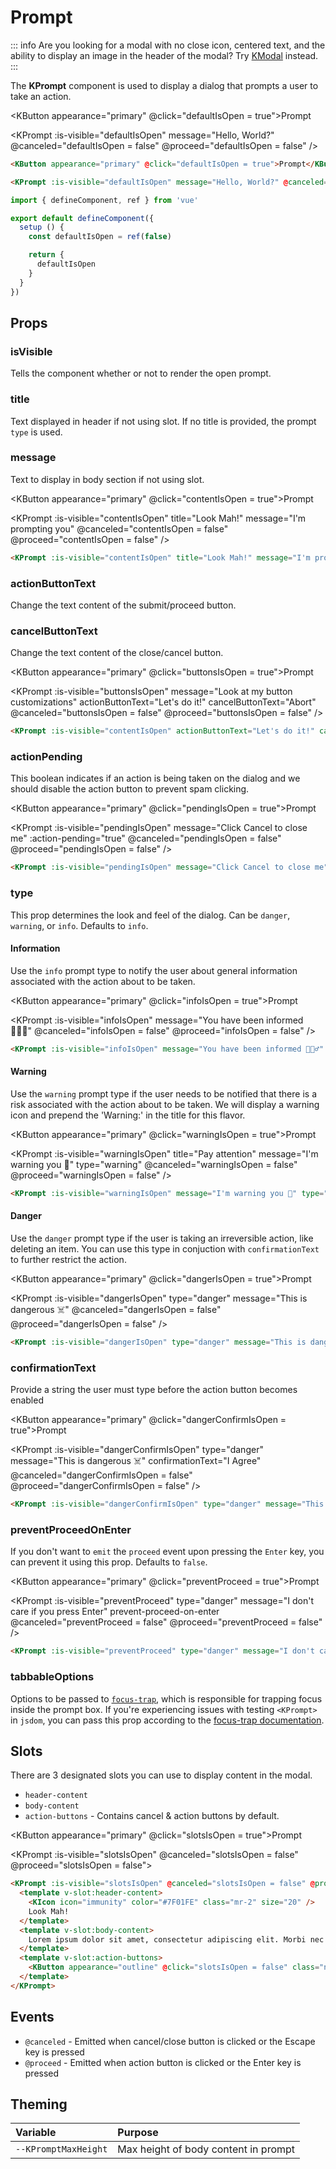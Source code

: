 # Prompt

::: info
Are you looking for a modal with no close icon, centered text, and the ability to display an image in the header of the modal? Try [KModal](/components/modal.html) instead.
:::

The **KPrompt** component is used to display a dialog that prompts a user to take an action.

<KButton appearance="primary" @click="defaultIsOpen = true">Prompt</KButton>

<KPrompt
  :is-visible="defaultIsOpen"
  message="Hello, World?"
  @canceled="defaultIsOpen = false"
  @proceed="defaultIsOpen = false"
/>

```html
<KButton appearance="primary" @click="defaultIsOpen = true">Prompt</KButton>

<KPrompt :is-visible="defaultIsOpen" message="Hello, World?" @canceled="defaultIsOpen = false" @proceed="defaultIsOpen = false" />
```

```ts
import { defineComponent, ref } from 'vue'

export default defineComponent({
  setup () {
    const defaultIsOpen = ref(false)

    return {
      defaultIsOpen
    }
  }
})
```

## Props

### isVisible

Tells the component whether or not to render the open prompt.

### title

Text displayed in header if not using slot. If no title is provided, the prompt `type` is used.

### message

Text to display in body section if not using slot.

<KButton appearance="primary" @click="contentIsOpen = true">Prompt</KButton>

<KPrompt
  :is-visible="contentIsOpen"
  title="Look Mah!"
  message="I'm prompting you"
  @canceled="contentIsOpen = false"
  @proceed="contentIsOpen = false"
/>

```html
<KPrompt :is-visible="contentIsOpen" title="Look Mah!" message="I'm prompting you" @canceled="contentIsOpen = false" @proceed="contentIsOpen = false" />
```

### actionButtonText

Change the text content of the submit/proceed button.

### cancelButtonText

Change the text content of the close/cancel button.

<KButton appearance="primary" @click="buttonsIsOpen = true">Prompt</KButton>

<KPrompt
  :is-visible="buttonsIsOpen"
  message="Look at my button customizations"
  actionButtonText="Let's do it!"
  cancelButtonText="Abort"
  @canceled="buttonsIsOpen = false"
  @proceed="buttonsIsOpen = false"
/>

```html
<KPrompt :is-visible="contentIsOpen" actionButtonText="Let's do it!" cancelButtonText="Abort" @canceled="buttonsIsOpen = false" @proceed="buttonsIsOpen = false" />
```

### actionPending

This boolean indicates if an action is being taken on the dialog and we should disable the action button to prevent spam clicking.

<KButton appearance="primary" @click="pendingIsOpen = true">Prompt</KButton>

<KPrompt
  :is-visible="pendingIsOpen"
  message="Click Cancel to close me"
  :action-pending="true"
  @canceled="pendingIsOpen = false"
  @proceed="pendingIsOpen = false"
/>

```html
<KPrompt :is-visible="pendingIsOpen" message="Click Cancel to close me" :action-pending="true" @canceled="pendingIsOpen = false" @proceed="pendingIsOpen = false" />
```

### type

This prop determines the look and feel of the dialog. Can be `danger`, `warning`, or `info`. Defaults to `info`.

#### Information

Use the `info` prompt type to notify the user about general information associated with the action about to be taken.

<KButton appearance="primary" @click="infoIsOpen = true">Prompt</KButton>

<KPrompt
  :is-visible="infoIsOpen"
  message="You have been informed 🕵🏻‍♂️"
  @canceled="infoIsOpen = false"
  @proceed="infoIsOpen = false"
/>

```html
<KPrompt :is-visible="infoIsOpen" message="You have been informed 🕵🏻‍♂️" @canceled="infoIsOpen = false" @proceed="infoIsOpen = false" />
```

#### Warning

Use the `warning` prompt type if the user needs to be notified that there is a risk associated with the action about to be taken. We will display a warning icon and prepend the 'Warning:' in the title for this flavor.

<KButton appearance="primary" @click="warningIsOpen = true">Prompt</KButton>

<KPrompt :is-visible="warningIsOpen" title="Pay attention" message="I'm warning you 🤔" type="warning" @canceled="warningIsOpen = false" @proceed="warningIsOpen = false" />

```html
<KPrompt :is-visible="warningIsOpen" message="I'm warning you 🤔" type="warning" @canceled="warningIsOpen = false" @proceed="warningIsOpen = false" />
```

#### Danger

Use the `danger` prompt type if the user is taking an irreversible action, like deleting an item. You can use this type in conjuction with `confirmationText` to further restrict the action.

<KButton appearance="primary" @click="dangerIsOpen = true">Prompt</KButton>

<KPrompt
  :is-visible="dangerIsOpen"
  type="danger"
  message="This is dangerous ☠️"
  @canceled="dangerIsOpen = false"
  @proceed="dangerIsOpen = false"
/>

```html
<KPrompt :is-visible="dangerIsOpen" type="danger" message="This is dangerous ☠️" @canceled="dangerIsOpen = false" @proceed="dangerIsOpen = false" />
```

### confirmationText

Provide a string the user must type before the action button becomes enabled

<KButton appearance="primary" @click="dangerConfirmIsOpen = true">Prompt</KButton>

<KPrompt
  :is-visible="dangerConfirmIsOpen"
  type="danger"
  message="This is dangerous ☠️"
  confirmationText="I Agree"
  @canceled="dangerConfirmIsOpen = false"
  @proceed="dangerConfirmIsOpen = false"
/>

```html
<KPrompt :is-visible="dangerConfirmIsOpen" type="danger" message="This is dangerous ☠️" confirmationText="I Agree" @canceled="dangerConfirmIsOpen = false" @proceed="dangerConfirmIsOpen = false" />
```

### preventProceedOnEnter

If you don't want to `emit` the `proceed` event upon pressing the `Enter` key, you can prevent it using this prop. Defaults to `false`.

<KButton appearance="primary" @click="preventProceed = true">Prompt</KButton>

<KPrompt
  :is-visible="preventProceed"
  type="danger"
  message="I don't care if you press Enter"
  prevent-proceed-on-enter
  @canceled="preventProceed = false"
  @proceed="preventProceed = false"
/>

```html
<KPrompt :is-visible="preventProceed" type="danger" message="I don't care if you press Enter" prevent-proceed-on-enter @canceled="preventProceed = false" @proceed="preventProceed = false" />
```

### tabbableOptions
Options to be passed to [`focus-trap`](https://github.com/focus-trap/focus-trap), which is responsible for trapping focus inside the prompt box. If you're experiencing issues with testing `<KPrompt>` in `jsdom`, you can pass this prop according to the [focus-trap documentation](https://github.com/focus-trap/focus-trap#testing-in-jsdom).


## Slots

There are 3 designated slots you can use to display content in the modal.

- `header-content`
- `body-content`
- `action-buttons` - Contains cancel & action buttons by default.

<KButton appearance="primary" @click="slotsIsOpen = true">Prompt</KButton>

<KPrompt :is-visible="slotsIsOpen" @canceled="slotsIsOpen = false" @proceed="slotsIsOpen = false">
  <template v-slot:header-content>
    <KIcon icon="immunity" color="#7F01FE" class="mr-2" size="20" />
    Look Mah!
  </template>
  <template v-slot:body-content>
    Lorem ipsum dolor sit amet, consectetur adipiscing elit. Morbi nec justo libero. Nullam accumsan quis ipsum vitae tempus. Integer non pharetra orci. Suspendisse potenti.
  </template>
  <template v-slot:action-buttons>
    <KButton appearance="outline" @click="slotsIsOpen = false" class="non-visual-button">Close</KButton>
  </template>
</KPrompt>

```html
<KPrompt :is-visible="slotsIsOpen" @canceled="slotsIsOpen = false" @proceed="slotsIsOpen = false">
  <template v-slot:header-content>
    <KIcon icon="immunity" color="#7F01FE" class="mr-2" size="20" />
    Look Mah!
  </template>
  <template v-slot:body-content>
    Lorem ipsum dolor sit amet, consectetur adipiscing elit. Morbi nec justo libero. Nullam accumsan quis ipsum vitae tempus. Integer non pharetra orci. Suspendisse potenti.
  </template>
  <template v-slot:action-buttons>
    <KButton appearance="outline" @click="slotsIsOpen = false" class="non-visual-button">Close</KButton>
  </template>
</KPrompt>
```

## Events

- `@canceled` - Emitted when cancel/close button is clicked or the Escape key is pressed
- `@proceed` - Emitted when action button is clicked or the Enter key is pressed

## Theming

| Variable | Purpose
|:-------- |:-------
| `--KPromptMaxHeight` | Max height of body content in prompt

<script lang="ts">
import { defineComponent } from 'vue'

export default defineComponent({
  data () {
    return {
      buttonsIsOpen: false,
      contentIsOpen: false,
      dangerIsOpen: false,
      dangerConfirmIsOpen: false,
      defaultIsOpen: false,
      infoIsOpen: false,
      pendingIsOpen: false,
      slotsIsOpen: false,
      warningIsOpen: false,
      preventProceed: false
    }
  }
})
</script>
